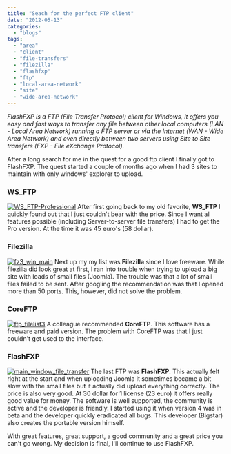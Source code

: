 ```yaml
---
title: "Seach for the perfect FTP client"
date: "2012-05-13"
categories: 
  - "blogs"
tags: 
  - "area"
  - "client"
  - "file-transfers"
  - "filezilla"
  - "flashfxp"
  - "ftp"
  - "local-area-network"
  - "site"
  - "wide-area-network"
---
```


_FlashFXP is a FTP (File Transfer Protocol) client for Windows, it offers you easy and fast ways to transfer any file between other local computers (LAN - Local Area Network) running a FTP server or via the Internet (WAN - Wide Area Network) and even directly between two servers using Site to Site transfers (FXP - File eXchange Protocol)._ 

After a long search for me in the quest for a good ftp client I finally got to FlashFXP. The quest started a couple of months ago when I had 3 sites to maintain with only windows' explorer to upload.

### WS\_FTP

[![](images/WS_FTP-Professional-300x224.gif "WS_FTP-Professional")](http://jeroenheijstercom.azurewebsites.net/wp-content/uploads/2012/05/WS_FTP-Professional.gif) After first going back to my old favorite, **WS\_FTP** I quickly found out that I just couldn't bear with the price. Since I want all features possible (including Server-to-server file transfers) I had to get the Pro version. At the time it was 45 euro's (58 dollar).

### Filezilla

[![](images/fz3_win_main-300x239.png "fz3_win_main")](http://jeroenheijstercom.azurewebsites.net/wp-content/uploads/2012/05/fz3_win_main.png) Next up my my list was **Filezilla** since I love freeware. While filezilla did look great at first, I ran into trouble when trying to upload a big site with loads of small files (Joomla). The trouble was that a lot of small files failed to be sent. After googling the recommendation was that I opened more than 50 ports. This, however, did not solve the problem.

### CoreFTP

[![](images/ftp_filelist3-300x187.png "ftp_filelist3")](http://jeroenheijstercom.azurewebsites.net/wp-content/uploads/2012/05/ftp_filelist3.png) A colleague recommended **CoreFTP**. This software has a freeware and paid version. The problem with CoreFTP was that I just couldn't get used to the interface.

### FlashFXP

[![](images/main_window_file_transfer-300x232.png "main_window_file_transfer")](http://jeroenheijstercom.azurewebsites.net/wp-content/uploads/2012/05/main_window_file_transfer.png) The last FTP was **FlashFXP**. This actually felt right at the start and when uploading Joomla it sometimes became a bit slow with the small files but it actually did upload everything correctly. The price is also very good. At 30 dollar for 1 license (23 euro) it offers really good value for money. The software is well supported, the community is active and the developer is friendly. I started using it when version 4 was in beta and the developer quickly eradicated all bugs. This developer (Bigstar) also creates the portable version himself.

With great features, great support, a good community and a great price you can't go wrong. My decision is final, I'll continue to use FlashFXP.
